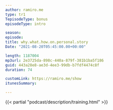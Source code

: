 ```yaml
---
author: ramiro.me
type: tr1
TepisodeType: bonus
episodeType: intro

season:
episode:
title: why.what.how.on.personal.story
Date: "2021-08-20T05:45:00.00+00:00"

length: 1187004
mp3url: 2e3725da-898c-440a-879f-381b1ba5f186
guid: 443a28e8-ae3d-4ee3-99db-b7fdf4474c8f
duration: 74

customLink: https://ramiro.me/show
itunesSummary: 

---
```

{{< partial "podcast/description/training.html" >}}
